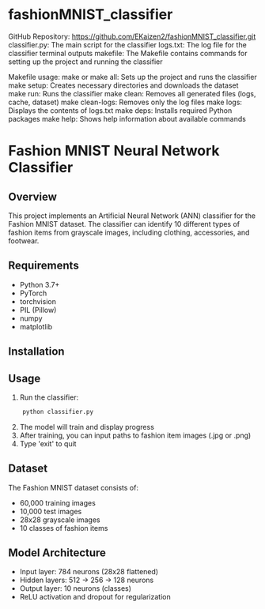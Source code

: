 

# fashionMNIST_classifier 
GitHub Repository: https://github.com/EKaizen2/fashionMNIST_classifier.git 
classifier.py: The main script for the classifier
logs.txt: The log file for the classifier terminal outputs 
makefile: The Makefile contains commands for setting up the project and running the classifier

Makefile usage:
make or make all: Sets up the project and runs the classifier
make setup: Creates necessary directories and downloads the dataset
make run: Runs the classifier
make clean: Removes all generated files (logs, cache, dataset)
make clean-logs: Removes only the log files
make logs: Displays the contents of logs.txt
make deps: Installs required Python packages
make help: Shows help information about available commands


# Fashion MNIST Neural Network Classifier

## Overview
This project implements an Artificial Neural Network (ANN) classifier for the Fashion MNIST dataset. The classifier can identify 10 different types of fashion items from grayscale images, including clothing, accessories, and footwear.

## Requirements
- Python 3.7+
- PyTorch
- torchvision
- PIL (Pillow)
- numpy
- matplotlib

## Installation

## Usage
1. Run the classifier:
```bash
    python classifier.py
```

2. The model will train and display progress
3. After training, you can input paths to fashion item images (.jpg or .png)
4. Type 'exit' to quit

## Dataset
The Fashion MNIST dataset consists of:
- 60,000 training images
- 10,000 test images
- 28x28 grayscale images
- 10 classes of fashion items

## Model Architecture
- Input layer: 784 neurons (28x28 flattened)
- Hidden layers: 512 → 256 → 128 neurons
- Output layer: 10 neurons (classes)
- ReLU activation and dropout for regularization


